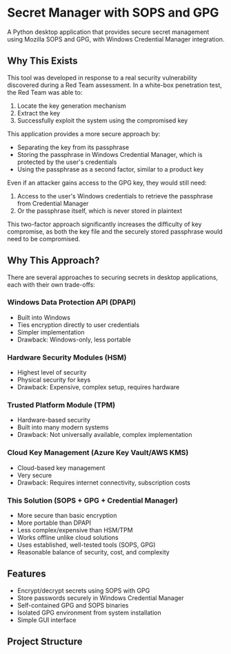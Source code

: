 # Secret Manager with SOPS and GPG

A Python desktop application that provides secure secret management using Mozilla SOPS and GPG, with Windows Credential Manager integration.

## Why This Exists

This tool was developed in response to a real security vulnerability discovered during a Red Team assessment. In a white-box penetration test, the Red Team was able to:
1. Locate the key generation mechanism
2. Extract the key
3. Successfully exploit the system using the compromised key

This application provides a more secure approach by:
- Separating the key from its passphrase
- Storing the passphrase in Windows Credential Manager, which is protected by the user's credentials
- Using the passphrase as a second factor, similar to a product key

Even if an attacker gains access to the GPG key, they would still need:
1. Access to the user's Windows credentials to retrieve the passphrase from Credential Manager
2. Or the passphrase itself, which is never stored in plaintext

This two-factor approach significantly increases the difficulty of key compromise, as both the key file and the securely stored passphrase would need to be compromised.

## Why This Approach?

There are several approaches to securing secrets in desktop applications, each with their own trade-offs:

### Windows Data Protection API (DPAPI)
- Built into Windows
- Ties encryption directly to user credentials
- Simpler implementation
- Drawback: Windows-only, less portable

### Hardware Security Modules (HSM)
- Highest level of security
- Physical security for keys
- Drawback: Expensive, complex setup, requires hardware

### Trusted Platform Module (TPM)
- Hardware-based security
- Built into many modern systems
- Drawback: Not universally available, complex implementation

### Cloud Key Management (Azure Key Vault/AWS KMS)
- Cloud-based key management
- Very secure
- Drawback: Requires internet connectivity, subscription costs

### This Solution (SOPS + GPG + Credential Manager)
- More secure than basic encryption
- More portable than DPAPI
- Less complex/expensive than HSM/TPM
- Works offline unlike cloud solutions
- Uses established, well-tested tools (SOPS, GPG)
- Reasonable balance of security, cost, and complexity

## Features
- Encrypt/decrypt secrets using SOPS with GPG
- Store passwords securely in Windows Credential Manager
- Self-contained GPG and SOPS binaries
- Isolated GPG environment from system installation
- Simple GUI interface

## Project Structure 